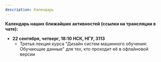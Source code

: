 ```yaml
---
description: Календарь
---
```

**Календарь наших ближайших активностей (ссылки на трансляции в чате):**

* **22 сентября, четверг, 18:10 НСК, НГУ, 3113**
  * Третья лекция курса "Дизайн систем машинного обучения: Обучающие данные" для тех, кто проходит её в офлайновой версии

